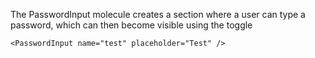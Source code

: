 The PasswordInput molecule creates a section where a user can type a password, which can then become visible using the toggle

```react
<PasswordInput name="test" placeholder="Test" />
```
